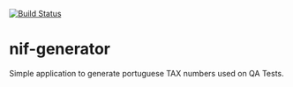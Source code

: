 [![Build Status](https://travis-ci.org/rtnogueira/nif-generator.svg?branch=master)](https://travis-ci.org/rtnogueira/nif-generator)

# nif-generator

Simple application to generate portuguese TAX numbers used on QA Tests.